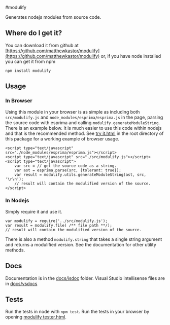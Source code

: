 #modulify

Generates nodejs modules from source code.

## Where do I get it?

You can download it from github at 
[https://github.com/matthewkastor/modulify](https://github.com/matthewkastor/modulify) 
or, if you have node installed you can get it from npm

`npm install modulify`

## Usage

### In Browser

Using this module in your browser is as simple as including both `src/modulify.js`
 and `node_modules/esprima/esprima.js` in the page, parsing the source code with esprima and calling `modulify.generateModuleString`. There is an example below.
 It is much easier to use this code within nodejs and that is the recommended
 method.
See [try it.html](http://matthewkastor.github.io/modulify/try%20it.html) 
in the root directory of this package for a working example of browser usage.

```
<script type="text/javascript" src="./node_modules/esprima/esprima.js"></script>
<script type="text/javascript" src="./src/modulify.js"></script>
<script type="text/javascript">
    var src = // get the source code as a string.
    var ast = esprima.parse(src, {tolerant: true});
    var result = modulify.utils.generateModuleString(ast, src, '\r\n');
    // result will contain the modulified version of the source.
</script>
```

### In Nodejs

Simply require it and use it.

```
var modulify = require('../src/modulify.js');
var result = modulify.file( /** file path **/);
// result will contain the modulified version of the source.
```

There is also a method `modulify.string` that takes a single string argument and
 returns a modulified version. See the documentation for other utility methods.

## Docs

Documentation is in the [docs/jsdoc](http://matthewkastor.github.io/modulify/docs/jsdoc/symbols/_global_.html) folder.
Visual Studio intellisense files are in [docs/vsdocs](https://github.com/matthewkastor/modulify/blob/gh-pages/docs/vsdoc/OpenLayersAll.js)

## Tests

Run the tests in node with `npm test`. Run the tests in your browser by opening 
[modulify tester.html](http://matthewkastor.github.io/modulify/modulify%20tester.html).